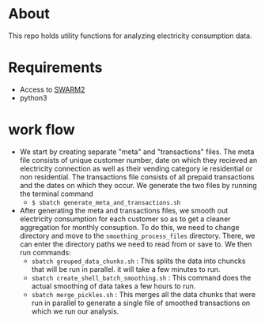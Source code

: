 # About
This repo holds utility functions for analyzing electricity consumption data.

# Requirements
* Access to [SWARM2](https://people.cs.umass.edu/~swarm/index.php?n=Main.NewSwarmDoc)
* python3
# work flow
* We start by creating separate "meta" and "transactions" files. The meta file consists of unique customer number, date on which they recieved an electricity connection as well as their vending category ie residential or non residential. The transactions file consists of all prepaid transactions and the dates on which they occur. We generate the two files by running the terminal command
   *  `$ sbatch generate_meta_and_transactions.sh`
* After generating the meta and transactions files, we smooth out electricity consumption for each customer so as to get a cleaner aggregation for monthly consuption. To do this, we need to change directory and move to the `smoothing_process_files` directory. There, we can enter the directory paths we need to read from or save to. We then run commands:
    *  `sbatch grouped_data_chunks.sh` : This splits the data into chuncks that will be run in parallel. it will take a few minutes to run.
    *  `sbatch create_shell_batch_smoothing.sh` : This command does the actual smoothing of data takes a few hours to run.
    *  `sbatch merge_pickles.sh` :   This merges all the data chunks that were run in parallel to generate a single file of smoothed transactions on which we run our analysis.
